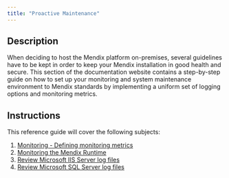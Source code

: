 ```yaml
---
title: "Proactive Maintenance"
---
```

## **Description**

When deciding to host the Mendix platform on-premises, several guidelines have to be kept in order to keep your Mendix installation in good health and secure. This section of the documentation website contains a step-by-step guide on how to set up your monitoring and system maintenance environment to Mendix standards by implementing a uniform set of logging options and monitoring metrics.

## **Instructions**

This reference guide will cover the following subjects:

1.  [Monitoring - Defining monitoring metrics](Monitoring+-+What+to+monitor)
2.  [Monitoring the Mendix Runtime](Monitoring+-+Mendix+Business+Server)
3.  [Review Microsoft IIS Server log files](Review+log+files+-+MS+IIS+Server)
4.  [Review Microsoft SQL Server log files](Review+log+files+-+MS+SQL+Server)
